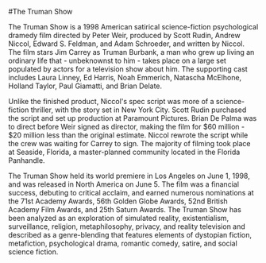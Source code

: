 #The Truman Show



The Truman Show is a 1998 American satirical science-fiction psychological dramedy film directed by Peter Weir, produced by Scott Rudin, Andrew Niccol, Edward S. Feldman, and Adam Schroeder, and written by Niccol. The film stars Jim Carrey as Truman Burbank, a man who grew up living an ordinary life that - unbeknownst to him - takes place on a large set populated by actors for a television show about him. The supporting cast includes Laura Linney, Ed Harris, Noah Emmerich, Natascha McElhone, Holland Taylor, Paul Giamatti, and Brian Delate.



Unlike the finished product, Niccol's spec script was more of a science-fiction thriller, with the story set in New York City. Scott Rudin purchased the script and set up production at Paramount Pictures. Brian De Palma was to direct before Weir signed as director, making the film for $60 million - $20 million less than the original estimate. Niccol rewrote the script while the crew was waiting for Carrey to sign. The majority of filming took place at Seaside, Florida, a master-planned community located in the Florida Panhandle.



The Truman Show held its world premiere in Los Angeles on June 1, 1998, and was released in North America on June 5. The film was a financial success, debuting to critical acclaim, and earned numerous nominations at the 71st Academy Awards, 56th Golden Globe Awards, 52nd British Academy Film Awards, and 25th Saturn Awards. The Truman Show has been analyzed as an exploration of simulated reality, existentialism, surveillance, religion, metaphilosophy, privacy, and reality television and described as a genre-blending that features elements of dystopian fiction, metafiction, psychological drama, romantic comedy, satire, and social science fiction. 